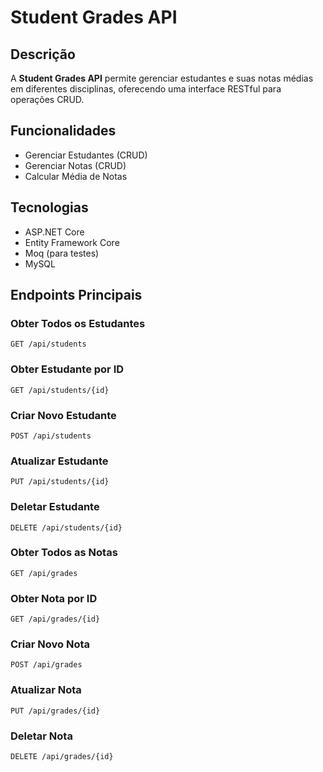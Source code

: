 # Student Grades API

## Descrição
A **Student Grades API** permite gerenciar estudantes e suas notas médias em diferentes disciplinas, oferecendo uma interface RESTful para operações CRUD.

## Funcionalidades
- Gerenciar Estudantes (CRUD)
- Gerenciar Notas (CRUD)
- Calcular Média de Notas

## Tecnologias
- ASP.NET Core
- Entity Framework Core
- Moq (para testes)
- MySQL

## Endpoints Principais

### Obter Todos os Estudantes
`GET /api/students`

### Obter Estudante por ID
`GET /api/students/{id}`

### Criar Novo Estudante
`POST /api/students`

### Atualizar Estudante
`PUT /api/students/{id}`

### Deletar Estudante
`DELETE /api/students/{id}`


### Obter Todos as Notas
`GET /api/grades`

### Obter Nota por ID
`GET /api/grades/{id}`

### Criar Novo Nota
`POST /api/grades`

### Atualizar Nota
`PUT /api/grades/{id}`

### Deletar Nota
`DELETE /api/grades/{id}`

